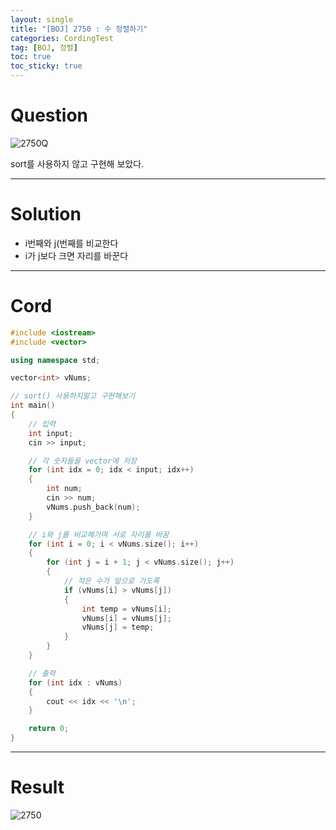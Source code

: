 ```yaml
---
layout: single
title: "[BOJ] 2750 : 수 정렬하기"
categories: CordingTest
tag: [BOJ, 정렬]
toc: true
toc_sticky: true
---
```


# Question
![2750Q](https://user-images.githubusercontent.com/97664446/169033976-21f345c6-6eed-4ecc-b9a8-f149383e0102.PNG)

sort를 사용하지 않고 구현해 보았다.
***

# Solution
- i번째와 j(번째를 비교한다
- i가 j보다 크면 자리를 바꾼다
***

# Cord
```c++
#include <iostream>
#include <vector>

using namespace std;

vector<int> vNums;

// sort() 사용하지말고 구현해보기
int main()
{
	// 입력
	int input;
	cin >> input;

	// 각 숫자들을 vector에 저장
	for (int idx = 0; idx < input; idx++)
	{
		int num;
		cin >> num;
		vNums.push_back(num);
	}

	// i와 j를 비교해가며 서로 자리를 바꿈
	for (int i = 0; i < vNums.size(); i++)
	{
		for (int j = i + 1; j < vNums.size(); j++)
		{
			// 작은 수가 앞으로 가도록
			if (vNums[i] > vNums[j])
			{
				int temp = vNums[i];
				vNums[i] = vNums[j];
				vNums[j] = temp;
			}
		}
	}

	// 출력
	for (int idx : vNums)
	{
		cout << idx << '\n';
	}

	return 0;
}
```
***

# Result
![2750](https://user-images.githubusercontent.com/97664446/169033970-5c0ea92a-2219-426b-9d7b-819e0931d493.PNG)

